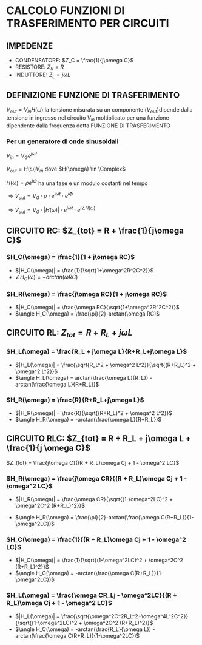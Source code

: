 # CALCOLO FUNZIONI DI TRASFERIMENTO PER CIRCUITI

## IMPEDENZE

- CONDENSATORE: $Z_C = \frac{1}{j\omega C}$
- RESISTORE: $Z_R = R$
- INDUTTORE: $Z_L = j\omega L$

## DEFINIZIONE FUNZIONE DI TRASFERIMENTO

$V_{out} = V_{in} H(\omega)$ la tensione misurata su un componente ($V_{out}$)dipende dalla tensione in ingresso nel circuito $V_{in}$ moltiplicato per una funzione dipendente dalla frequenza detta FUNZIONE DI TRASFERIMENTO

### Per un generatore di onde sinusoidali

$V_{in} = V_G e^{j\omega t}$

$V_{out} = H(\omega)V_{in}$ dove $H(\omega) \in \Complex$

$H(\omega) = \rho e^{j\Phi}$ ha una fase e un modulo costanti nel tempo

$\Rightarrow V_{out} = V_G\cdot\rho\cdot e^{i\omega t}\cdot e^{i\Phi}$

$\Rightarrow V_{out} = V_G\cdot|H(\omega)|\cdot e^{i\omega t}\cdot e^{i\angle H(\omega)}$

## CIRCUITO RC: $Z_{tot} = R + \frac{1}{j\omega C}$

### $H_C(\omega) = \frac{1}{1 + j\omega RC}$

- $|H_C(\omega)| = \frac{1}{\sqrt{1+\omega^2R^2C^2}}$
- $\angle H_C(\omega) = -arctan(\omega RC)$

### $H_R(\omega) = \frac{j\omega RC}{1 + j\omega RC}$

- $|H_C(\omega)| = \frac{\omega RC}{\sqrt{1+\omega^2R^2C^2}}$
- $\angle H_C(\omega) = \frac{\pi}{2}-arctan(\omega RC)$

## CIRCUITO RL: $Z_{tot} = R + R_L + j\omega L$

### $H_L(\omega) = \frac{R_L + j\omega L}{R+R_L+j\omega L}$

- $|H_L(\omega)| = \frac{\sqrt{R_L^2 + \omega^2 L^2}}{\sqrt{(R+R_L)^2 + \omega^2 L^2}}$
- $\angle H_L(\omega) = arctan(\frac{\omega L}{R_L}) - arctan(\frac{\omega L}{R+R_L})$

### $H_R(\omega) = \frac{R}{R+R_L+j\omega L}$

- $|H_R(\omega)| = \frac{R}{\sqrt{(R+R_L)^2 + \omega^2 L^2}}$
- $\angle H_R(\omega) = -arctan(\frac{\omega L}{R+R_L})$

## CIRCUITO RLC: $Z_{tot} = R + R_L + j\omega L + \frac{1}{j \omega C}$

$Z_{tot} = \frac{j\omega C}{(R + R_L)\omega Cj + 1 - \omega^2 LC}$

### $H_R(\omega) = \frac{j\omega CR}{(R + R_L)\omega Cj + 1 - \omega^2 LC}$

- $|H_R(\omega)| = \frac{\omega CR}{\sqrt{(1-\omega^2LC)^2 + \omega^2C^2 (R+R_L)^2}}$

- $\angle H_R(\omega) = \frac{\pi}{2}-arctan(\frac{\omega C(R+R_L)}{1-\omega^2LC})$

### $H_C(\omega) = \frac{1}{(R + R_L)\omega Cj + 1 - \omega^2 LC}$

- $|H_C(\omega)| = \frac{1}{\sqrt{(1-\omega^2LC)^2 + \omega^2C^2 (R+R_L)^2}}$
- $\angle H_C(\omega) = -arctan(\frac{\omega C(R+R_L)}{1-\omega^2LC})$

### $H_L(\omega) = \frac{\omega CR_Lj - \omega^2LC}{(R + R_L)\omega Cj + 1 - \omega^2 LC}$

- $|H_L(\omega)| = \frac{\sqrt{\omega^2C^2R_L^2+\omega^4L^2C^2}}{\sqrt{(1-\omega^2LC)^2 + \omega^2C^2 (R+R_L)^2}}$
- $\angle H_C(\omega) = -arctan(\frac{R_L}{\omega L}) - arctan(\frac{\omega C(R+R_L)}{1-\omega^2LC})$
